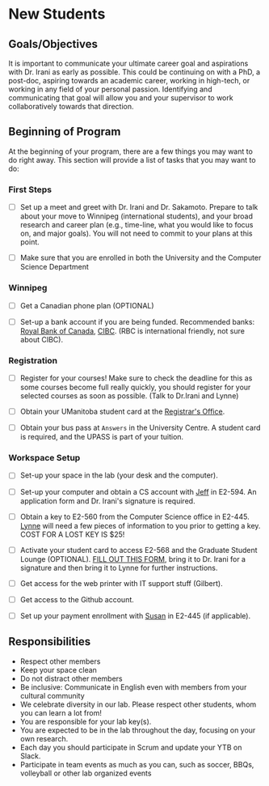 # New Students

## Goals/Objectives

It is important to communicate your ultimate career goal and aspirations with Dr. Irani as early as possible. This could be continuing on with a PhD, a post-doc, aspiring towards an academic career, working in high-tech, or working in any field of your personal passion. Identifying and communicating that goal will allow you and your supervisor to work collaboratively towards that direction.

## Beginning of Program

At the beginning of your program, there are a few things you may want to do right away. This section will provide a list of tasks that you may want to do:

### First Steps
- [ ] Set up a meet and greet with Dr. Irani and Dr. Sakamoto. Prepare to talk about your move to Winnipeg (international students), and your broad research and career plan (e.g., time-line, what you would like to focus on, and major goals). You will not need to commit to your plans at this point. 


- [ ] Make sure that you are enrolled in both the University and the Computer Science Department


### Winnipeg


- [ ] Get a Canadian phone plan (OPTIONAL)


- [ ] Set-up a bank account if you are being funded. Recommended banks: [Royal Bank of Canada](rbc.com), [CIBC](cibc.ca). (RBC is international friendly, not sure about CIBC).


### Registration

- [ ] Register for your courses! Make sure to check the deadline for this as some courses become full really quickly, you should register for your selected courses as soon as possible. (Talk to Dr.Irani and Lynne)


- [ ] Obtain your UManitoba student card at the [Registrar's Office](resources/contactinfo).


- [ ] Obtain your bus pass at `Answers` in the University Centre. A student card is required, and the UPASS is part of your tuition.


### Workspace Setup

- [ ] Set-up your space in the lab (your desk and the computer).


- [ ] Set-up your computer and obtain a CS account with [Jeff](resources/contactinfo) in E2-594. An application form and Dr. Irani's signature is required.


- [ ] Obtain a key to E2-560 from the Computer Science office in E2-445. [Lynne](resources/contactinfo) will need a few pieces of information to you prior to getting a key. COST FOR A LOST KEY IS $25!


- [ ] Activate your student card to access E2-568 and the Graduate Student Lounge (OPTIONAL). [FILL OUT THIS FORM](https://umanitoba.ca/campus/physical_plant/media/Card_Access_Approval_Form.pdf), bring it to Dr. Irani for a signature and then bring it to Lynne for further instructions. 


- [ ] Get access for the web printer with IT support stuff (Gilbert).


- [ ] Get access to the Github account.


- [ ] Set up your payment enrollment with [Susan](resources/contactinfo) in E2-445 (if applicable).

## Responsibilities

* Respect other members 
* Keep your space clean
* Do not distract other members
* Be inclusive: Communicate in English even with members from your cultural community
* We celebrate diversity in our lab. Please respect other students, whom you can learn a lot from!
* You are responsible for your lab key(s).
* You are expected to be in the lab throughout the day, focusing on your own research.
* Each day you should participate in Scrum and update your YTB on Slack.
* Participate in team events as much as you can, such as soccer, BBQs, volleyball or other lab organized events

